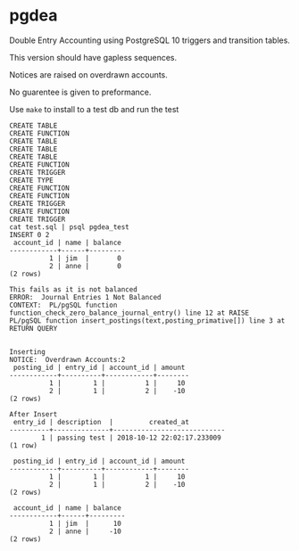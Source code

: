 # pgdea
Double Entry Accounting using PostgreSQL 10 triggers and transition tables.

This version should have gapless sequences.

Notices are raised on overdrawn accounts.

No guarentee is given to preformance.

Use `make` to install to a test db and run the test

    CREATE TABLE
    CREATE FUNCTION
    CREATE TABLE
    CREATE TABLE
    CREATE TABLE
    CREATE FUNCTION
    CREATE TRIGGER
    CREATE TYPE
    CREATE FUNCTION
    CREATE FUNCTION
    CREATE TRIGGER
    CREATE FUNCTION
    CREATE TRIGGER
    cat test.sql | psql pgdea_test
    INSERT 0 2
     account_id | name | balance 
    ------------+------+---------
              1 | jim  |       0
              2 | anne |       0
    (2 rows)

    This fails as it is not balanced
    ERROR:  Journal Entries 1 Not Balanced
    CONTEXT:  PL/pgSQL function function_check_zero_balance_journal_entry() line 12 at RAISE
    PL/pgSQL function insert_postings(text,posting_primative[]) line 3 at RETURN QUERY


    Inserting
    NOTICE:  Overdrawn Accounts:2
     posting_id | entry_id | account_id | amount 
    ------------+----------+------------+--------
              1 |        1 |          1 |     10
              2 |        1 |          2 |    -10
    (2 rows)

    After Insert
     entry_id | description  |         created_at         
    ----------+--------------+----------------------------
            1 | passing test | 2018-10-12 22:02:17.233009
    (1 row)

     posting_id | entry_id | account_id | amount 
    ------------+----------+------------+--------
              1 |        1 |          1 |     10
              2 |        1 |          2 |    -10
    (2 rows)

     account_id | name | balance 
    ------------+------+---------
              1 | jim  |      10
              2 | anne |     -10
    (2 rows)

